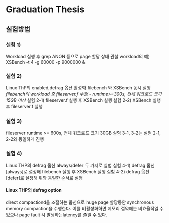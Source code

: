 # Graduation Thesis
## 실험방법
### 실험 1)
Workload 실행 후 grep ANON 등으로 page 할당 상태 관찰
workload의 예) XSBench -t 4 -g 60000 -p 9000000 &

### 실험 2)
Linux ThP의 enabled,defrag 옵션 활성화
filebench 와 XSBench 동시 실행
*filebench의 workload 중 fileserver.f 수정 - runtime>=300s, 전체 워크로드 크기 15GB 이상*
실험 2-1) fileserver.f 실행 후 XSBench 실행
실험 2-2) XSBench 실행 후 fileserver.f 실행

### 실험 3) 
fileserver runtime >= 600s, 전체 워크로드 크기 30GB
실험 3-1, 3-2는 실험 2-1, 2-2와 동일하게 진행

### 실험 4)
Linux THP의 defrag 옵션 always/defer 두 가지로 실험
실험 4-1) defrag 옵션 [always]로 설정해 filebench 실행 후 XSBench 실행
실험 4-2) defrag 옵션 [defer]로 설정해 위와 동일한 순서로 실행

#### Linux THP의 defrag option
 direct compactiond을 조절하는 옵션으로 huge page 할당동안 synchronous memory compaction을 수행한다. 
 이를 비활성화하면 메모리 절약에는 비효율적일 수 있으나 page fault 시 발생하는latency를 줄일 수 있다.

